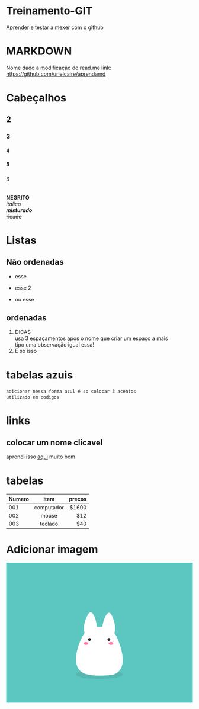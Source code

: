 # Treinamento-GIT
Aprender e testar a mexer com o github

# MARKDOWN  
   Nome dado a modificação do read.me      link: https://github.com/urielcaire/aprendamd

# Cabeçalhos
## 2
### 3
#### 4
##### 5  
###### 6



**NEGRITO**  
*italico*  
**_misturado_**  
~~ricado~~  

# Listas 
## Não ordenadas
* esse  
- esse 2
+ ou esse

## ordenadas
1. DICAS   
usa 3 espaçamentos apos o nome que criar um espaço a mais  
tipo uma observação igual essa!  
2. E so isso




# tabelas azuis
```
adicionar nessa forma azul é so colocar 3 acentos
utilizado em codigos
```
# links
## colocar um nome clicavel
aprendi isso [aqui](https://github.com/urielcaire/aprendamd/blob/master/README.md) muito bom


# tabelas
|  Numero       |    item       | precos  |
| ------ |:-------------:| -----:|
|      001      | computador          | $1600 |
|      002      |  mouse            |   $12 |
|      003      |  teclado                          |   $40 |


# Adicionar imagem

![](https://github.com/Romenildo/Treinamento-GIT/blob/master/img.gif)
